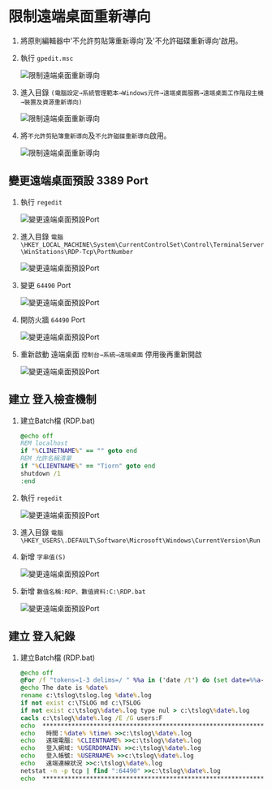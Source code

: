 
<!-- ![](https://github.com/wdwd2233/Notes/blob/master/Windows/img/XAMPP.png?raw=true) -->


# 限制遠端桌面重新導向

1. 將原則編輯器中'不允許剪貼簿重新導向'及'不允許磁碟重新導向'啟用。


2. 執行 `gpedit.msc`

	![限制遠端桌面重新導向](https://github.com/wdwd2233/Notes/blob/master/Windows/img/1583207309627.jpg?raw=true)


3. 進入目錄 
	`(電腦設定→系統管理範本→Windows元件→遠端桌面服務→遠端桌面工作階段主機→裝置及資源重新導向)`

	![限制遠端桌面重新導向](https://github.com/wdwd2233/Notes/blob/master/Windows/img/1583207018446.jpg?raw=true)


4. 將`不允許剪貼簿重新導向`及`不允許磁碟重新導向`啟用。

	![限制遠端桌面重新導向](https://github.com/wdwd2233/Notes/blob/master/Windows/img/1583207365635.jpg?raw=true)


## 變更遠端桌面預設 3389 Port

1. 執行 `regedit`

	![變更遠端桌面預設Port](https://github.com/wdwd2233/Notes/blob/master/Windows/img/1583207839262.jpg?raw=true)

2. 進入目錄
	`電腦\HKEY_LOCAL_MACHINE\System\CurrentControlSet\Control\TerminalServer\WinStations\RDP-Tcp\PortNumber`

	![變更遠端桌面預設Port](https://github.com/wdwd2233/Notes/blob/master/Windows/img/1583172916097.jpg?raw=true)

3. 變更 `64490` Port

	![變更遠端桌面預設Port](https://github.com/wdwd2233/Notes/blob/master/Windows/img/1583208178369.jpg?raw=true)

4. 開防火牆 `64490` Port

	![變更遠端桌面預設Port](https://github.com/wdwd2233/Notes/blob/master/Windows/img/1583208267073.jpg?raw=true)

5. 重新啟動 遠端桌面 `控制台→系統→遠端桌面` 停用後再重新開啟
 
	![變更遠端桌面預設Port](https://github.com/wdwd2233/Notes/blob/master/Windows/img/1583215454183.jpg?raw=true)

## 建立 登入檢查機制

1. 建立Batch檔 (RDP.bat)

	```bat
	@echo off
	REM localhost
	if "%CLINETNAME%" == "" goto end
	REM 允許名稱清單
	if "%CLIENTNAME%" == "Tiorn" goto end
	shutdown /1
	:end
	```

2. 執行 `regedit`

	![變更遠端桌面預設Port](https://github.com/wdwd2233/Notes/blob/master/Windows/img/1583207839262.jpg?raw=true)

3. 進入目錄 `電腦\HKEY_USERS\.DEFAULT\Software\Microsoft\Windows\CurrentVersion\Run`

4. 新增 `字串值(S)`

	![變更遠端桌面預設Port](https://github.com/wdwd2233/Notes/blob/master/Windows/img/1583219612623.jpg?raw=true)
	

4. 新增 `數值名稱:RDP、數值資料:C:\RDP.bat`

	![變更遠端桌面預設Port](https://github.com/wdwd2233/Notes/blob/master/Windows/img/1583173669649.jpg?raw=true)


## 建立 登入紀錄

1. 建立Batch檔 (RDP.bat)

	```bat
	@echo off
	@For /f "tokens=1-3 delims=/ " %%a in ('date /t') do (set date=%%a-%%b-%%c)
	@echo The date is %date%
	rename c:\tslog\tslog.log %date%.log
	if not exist c:\TSLOG md c:\TSLOG
	if not exist c:\tslog\%date%.log type nul > c:\tslog\%date%.log
	cacls c:\tslog\%date%.log /E /G users:F
	echo  ********************************************************************* >>c:\tslog\%date%.log
	echo   時間：%date% %time% >>c:\tslog\%date%.log
	echo   遠端電腦: %CLIENTNAME% >>c:\tslog\%date%.log
	echo   登入網域: %USERDOMAIN% >>c:\tslog\%date%.log
	echo   登入帳號: %USERNAME% >>c:\tslog\%date%.log
	echo   遠端連線狀況 >>c:\tslog\%date%.log
	netstat -n -p tcp | find ":64490" >>c:\tslog\%date%.log
	echo  *********************************************************************
	```
